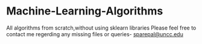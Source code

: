 # Machine-Learning-Algorithms

All algorithms from scratch,without using sklearn libraries
Please feel free to contact me regerding any missing files or queries- sparepal@uncc.edu
